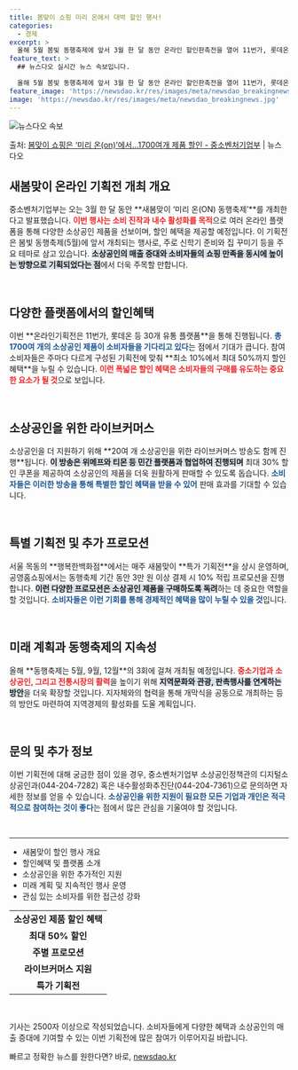 ```yaml
---
title: 봄맞이 쇼핑 미리 온에서 대박 할인 행사!
categories:
  - 경제
excerpt: >
  올해 5월 봄빛 동행축제에 앞서 3월 한 달 동안 온라인 할인판촉전을 열어 11번가, 롯데온 등 30개 플랫…
feature_text: >
  ## 뉴스다오 실시간 뉴스 속보입니다.

  올해 5월 봄빛 동행축제에 앞서 3월 한 달 동안 온라인 할인판촉전을 열어 11번가, 롯데온 등 30개 플랫…
feature_image: 'https://newsdao.kr/res/images/meta/newsdao_breakingnews.jpg'
image: 'https://newsdao.kr/res/images/meta/newsdao_breakingnews.jpg'
---
```


![뉴스다오 속보](https://newsdao.kr/res/images/meta/newsdao_breakingnews.jpg)

<p>출처: <a href="https://newsdao.kr/3240" rel="dofollow">봄맞이 쇼핑은 ‘미리 온(on)’에서…1700여개 제품 할인 - 중소벤처기업부</a> | 뉴스다오</p>

<h2 data-ke-size="size26">새봄맞이 온라인 기획전 개최 개요</h2>
<p data-ke-size="size16">중소벤처기업부는 오는 3월 한 달 동안 **새봄맞이 ‘미리 온(ON) 동행축제’**를 개최한다고 발표했습니다. <b><span style="color: #ee2323;">이번 행사는 소비 진작과 내수 활성화를 목적</span></b>으로 여러 온라인 플랫폼을 통해 다양한 소상공인 제품을 선보이며, 할인 혜택을 제공할 예정입니다. 이 기획전은 봄빛 동행축제(5월)에 앞서 개최되는 행사로, 주로 신학기 준비와 집 꾸미기 등을 주요 테마로 삼고 있습니다. <b><span style="background-color: #21538527;">소상공인의 매출 증대와 소비자들의 쇼핑 만족을 동시에 높이는 방향으로 기획되었다는 점</span></b>에서 더욱 주목할 만합니다.</p>

<p data-ke-size="size16">&nbsp;</p>

<h2 data-ke-size="size26">다양한 플랫폼에서의 할인혜택</h2>
<p data-ke-size="size16">이번 **온라인기획전은 11번가, 롯데온 등 30개 유통 플랫폼**을 통해 진행됩니다. <b><span style="color: #1a5490;">총 1700여 개의 소상공인 제품이 소비자들을 기다리고 있다</span></b>는 점에서 기대가 큽니다. 참여 소비자들은 주마다 다르게 구성된 기획전에 맞춰 **최소 10%에서 최대 50%까지 할인 혜택**을 누릴 수 있습니다. <b><span style="color: #ee2323;">이런 폭넓은 할인 혜택은 소비자들의 구매를 유도하는 중요한 요소가 될 것</span></b>으로 보입니다.</p>

<p data-ke-size="size16">&nbsp;</p>

<h2 data-ke-size="size26">소상공인을 위한 라이브커머스</h2>
<p data-ke-size="size16">소상공인을 더 지원하기 위해 **20여 개 소상공인을 위한 라이브커머스 방송도 함께 진행**됩니다. <b><span style="background-color: #21538527;">이 방송은 위메프와 티몬 등 민간 플랫폼과 협업하여 진행되며</span></b> 최대 30% 할인 쿠폰을 제공하여 소상공인의 제품을 더욱 원활하게 판매할 수 있도록 돕습니다. <b><span style="color: #1a5490;">소비자들은 이러한 방송을 통해 특별한 할인 혜택을 받을 수 있어</span></b> 판매 효과를 기대할 수 있습니다.</p>

<p data-ke-size="size16">&nbsp;</p>

<h2 data-ke-size="size26">특별 기획전 및 추가 프로모션</h2>
<p data-ke-size="size16">서울 목동의 **행복한백화점**에서는 매주 새봄맞이 **특가 기획전**을 상시 운영하며, 공영홈쇼핑에서는 동행축제 기간 동안 3만 원 이상 결제 시 10% 적립 프로모션을 진행합니다. <b><span style="background-color: #21538527;">이런 다양한 프로모션은 소상공인 제품을 구매하도록 독려</span></b>하는 데 중요한 역할을 할 것입니다. <b><span style="color: #1a5490;">소비자들은 이런 기회를 통해 경제적인 혜택을 많이 누릴 수 있을 것</span></b>입니다.</p>

<p data-ke-size="size16">&nbsp;</p>

<h2 data-ke-size="size26">미래 계획과 동행축제의 지속성</h2>
<p data-ke-size="size16">올해 **동행축제는 5월, 9월, 12월**의 3회에 걸쳐 개최될 예정입니다. <b><span style="color: #ee2323;">중소기업과 소상공인, 그리고 전통시장의 활력</span></b>을 높이기 위해 <b><span style="background-color: #21538527;">지역문화와 관광, 판촉행사를 연계하는 방안</span></b>을 더욱 확장할 것입니다. 지자체와의 협력을 통해 개막식을 공동으로 개최하는 등의 방안도 마련하여 지역경제의 활성화를 도울 계획입니다.</p>

<p data-ke-size="size16">&nbsp;</p>

<h2 data-ke-size="size26">문의 및 추가 정보</h2>
<p data-ke-size="size16">이번 기획전에 대해 궁금한 점이 있을 경우, 중소벤처기업부 소상공인정책관의 디지털소상공인과(044-204-7282) 혹은 내수활성화추진단(044-204-7361)으로 문의하면 자세한 정보를 얻을 수 있습니다. <b><span style="color: #1a5490;">소상공인을 위한 지원이 필요한 모든 기업과 개인은 적극적으로 참여하는 것이 좋다</span></b>는 점에서 많은 관심을 기울여야 할 것입니다.</p>

<p data-ke-size="size16">&nbsp;</p>

<hr />

<ul>
    <li>새봄맞이 할인 행사 개요</li>
    <li>할인혜택 및 플랫폼 소개</li>
    <li>소상공인을 위한 추가적인 지원</li>
    <li>미래 계획 및 지속적인 행사 운영</li>
    <li>관심 있는 소비자를 위한 접근성 강화</li>
</ul> 

<table>
    <tr>
        <td style="text-align: center; height: 17px;"><b>소상공인 제품 할인 혜택</b></td>
    </tr>
    <tr>
        <td style="text-align: center; height: 17px;"><b>최대 50% 할인</b></td>
    </tr>
    <tr>
        <td style="text-align: center; height: 17px;"><b>주별 프로모션</b></td>
    </tr>
    <tr>
        <td style="text-align: center; height: 17px;"><b>라이브커머스 지원</b></td>
    </tr>
    <tr>
        <td style="text-align: center; height: 17px;"><b>특가 기획전</b></td>
    </tr>
</table>

<p data-ke-size="size16">&nbsp;</p> 

기사는 2500자 이상으로 작성되었습니다. 소비자들에게 다양한 혜택과 소상공인의 매출 증대에 기여할 수 있는 이번 기획전에 많은 참여가 이루어지길 바랍니다. 

빠르고 정확한 뉴스를 원한다면? 바로, <a href="https://newsdao.kr" rel="dofollow">newsdao.kr</a>



